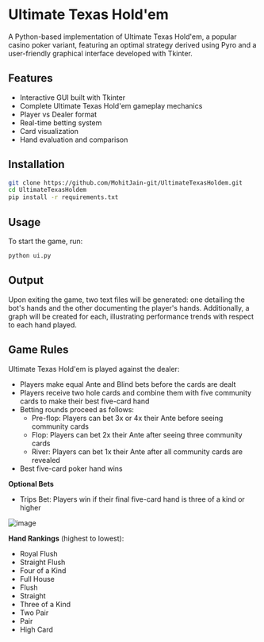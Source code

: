 # Ultimate Texas Hold'em

A Python-based implementation of Ultimate Texas Hold'em, a popular casino poker variant, featuring an optimal strategy derived using Pyro and a user-friendly graphical interface developed with Tkinter.
## Features

- Interactive GUI built with Tkinter
- Complete Ultimate Texas Hold'em gameplay mechanics
- Player vs Dealer format
- Real-time betting system
- Card visualization
- Hand evaluation and comparison

## Installation

```bash
git clone https://github.com/MohitJain-git/UltimateTexasHoldem.git
cd UltimateTexasHoldem
pip install -r requirements.txt
```

## Usage

To start the game, run:

```bash
python ui.py
```

## Output

Upon exiting the game, two text files will be generated: one detailing the bot's hands and the other documenting the player's hands. Additionally, a graph will be created for each, illustrating performance trends with respect to each hand played.

## Game Rules

Ultimate Texas Hold'em is played against the dealer:
- Players make equal Ante and Blind bets before the cards are dealt
- Players receive two hole cards and combine them with five community cards to make their best five-card hand
- Betting rounds proceed as follows:
  - Pre-flop: Players can bet 3x or 4x their Ante before seeing community cards
  - Flop: Players can bet 2x their Ante after seeing three community cards
  - River: Players can bet 1x their Ante after all community cards are revealed
- Best five-card poker hand wins

**Optional Bets**
- Trips Bet: Players win if their final five-card hand is three of a kind or higher

![image](https://github.com/user-attachments/assets/23642d3e-f9bd-4ee6-aad0-5ab49cc5ad02)


**Hand Rankings** (highest to lowest):
- Royal Flush
- Straight Flush
- Four of a Kind
- Full House
- Flush
- Straight
- Three of a Kind
- Two Pair
- Pair
- High Card
